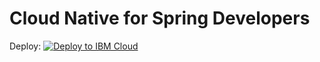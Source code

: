 # Cloud Native for Spring Developers

Deploy: [![Deploy to IBM Cloud](https://cloud.ibm.com/devops/setup/deploy/button.png)](https://cloud.ibm.com/devops/setup/deploy?repository=https://github.com/wkorando/cnsd-message-consumere&branch=master&env_id=ibm:yp:us-south)